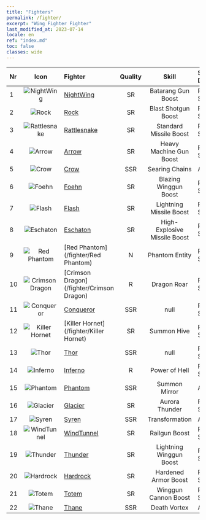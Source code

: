 ```yaml
---
title: "Fighters"
permalink: /fighter/
excerpt: "Wing Fighter Fighter"
last_modified_at: 2023-07-14
locale: en
ref: "index.md"
toc: false
classes: wide
---
```


  |  Nr | Icon | Fighter | Quality | Skill | Skill Description |
  |:----|:----:|:----------|:-------:|:-----:|:------------------|
  | 1 | ![NightWing](/images/ship/fj_img11.png) | [NightWing](/fighter/NightWing) | SR | Batarang Gun Boost | Passive Skill |
  | 2 | ![Rock](/images/ship/fj_img12.png) | [Rock](/fighter/Rock) | SR | Blast Shotgun Boost | Passive Skill |
  | 3 | ![Rattlesnake](/images/ship/fj_img13.png) | [Rattlesnake](/fighter/Rattlesnake) | SR | Standard Missile Boost | Passive Skill |
  | 4 | ![Arrow](/images/ship/fj_img14.png) | [Arrow](/fighter/Arrow) | SR | Heavy Machine Gun Boost | Passive Skill |
  | 5 | ![Crow](/images/ship/fj_img16.png) | [Crow](/fighter/Crow) | SSR | Searing Chains | Active Skill |
  | 6 | ![Foehn](/images/ship/fj_img17.png) | [Foehn](/fighter/Foehn) | SR | Blazing Winggun Boost | Passive Skill |
  | 7 | ![Flash](/images/ship/fj_img18.png) | [Flash](/fighter/Flash) | SR | Lightning Missile Boost | Passive Skill |
  | 8 | ![Eschaton](/images/ship/fj_img19.png) | [Eschaton](/fighter/Eschaton) | SR | High-Explosive Missile Boost | Passive Skill |
  | 9 | ![Red Phantom](/images/ship/fj_img1.png) | [Red Phantom](/fighter/Red Phantom) | N | Phantom Entity | Passive Skill |
  | 10 | ![Crimson Dragon](/images/ship/fj_img2.png) | [Crimson Dragon](/fighter/Crimson Dragon) | R | Dragon Roar | Passive Skill |
  | 11 | ![Conqueror](/images/ship/fj_img101.png) | [Conqueror](/fighter/Conqueror) | SSR | null | Passive Skill |
  | 12 | ![Killer Hornet](/images/ship/fj_img3.png) | [Killer Hornet](/fighter/Killer Hornet) | SR | Summon Hive | Passive Skill |
  | 13 | ![Thor](/images/ship/fj_img102.png) | [Thor](/fighter/Thor) | SSR | null | Passive Skill |
  | 14 | ![Inferno](/images/ship/fj_img4.png) | [Inferno](/fighter/Inferno) | R | Power of Hell | Passive Skill |
  | 15 | ![Phantom](/images/ship/fj_img5.png) | [Phantom](/fighter/Phantom) | SSR | Summon Mirror | Active Skill |
  | 16 | ![Glacier](/images/ship/fj_img6.png) | [Glacier](/fighter/Glacier) | SR | Aurora Thunder | Passive Skill |
  | 17 | ![Syren](/images/ship/fj_img7.png) | [Syren](/fighter/Syren) | SSR | Transformation | Active Skill |
  | 18 | ![WindTunnel](/images/ship/fj_img8.png) | [WindTunnel](/fighter/WindTunnel) | SR | Railgun Boost | Passive Skill |
  | 19 | ![Thunder](/images/ship/fj_img9.png) | [Thunder](/fighter/Thunder) | SR | Lightning Winggun Boost | Passive Skill |
  | 20 | ![Hardrock](/images/ship/fj_img20.png) | [Hardrock](/fighter/Hardrock) | SR | Hardened Armor Boost | Passive Skill |
  | 21 | ![Totem](/images/ship/fj_img10.png) | [Totem](/fighter/Totem) | SR | Winggun Cannon Boost | Passive Skill |
  | 22 | ![Thane](/images/ship/fj_img21.png) | [Thane](/fighter/Thane) | SSR | Death Vortex | Active Skill |
